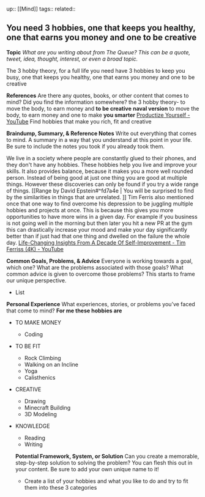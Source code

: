 up::  [[Mind]]
tags::
related::
## You need 3 hobbies, one that keeps you healthy, one that earns you money and one to be creative 

**Topic**
*What are you writing about from The Queue? This can be a quote, tweet, idea, thought, interest,* *or even a broad topic.*

The 3 hobby theory, for a full life you need have 3 hobbies to keep you busy, one that keeps you healthy, one that earns you money and one to be creative

**References**
Are there any quotes, books, or other content that comes to mind? Did you find the information somewhere?
the 3 hobby theory- to move the body, to earn money and **to be creative**
**naval version**
to move the body, to earn money and one to make **you smarter**
[Productize Yourself - YouTube](https://www.youtube.com/watch?v=wICGnoYtciA)
Find hobbies that make you rich, fit and creative

**Braindump, Summary, & Reference Notes**
Write out everything that comes to mind. A summary in a way that you understand at this point in your life. Be sure to include the notes you took if you already took them.

We live in a society where people are constantly glued to their phones, and they don't have any hobbies. These hobbies help you live and improve your skills. It also provides balance, because it makes you a more well rounded person. Instead of being good at just one thing you are good at multiple things. However these discoveries can only be found if you try a wide range of things. [[Range by David Epstein#^fd7a4e | You will be surprised to find by the similarities in things that are unrelated. ]]
Tim Ferris also mentioned once that one way to find overcome his depression to be juggling multiple hobbies and projects at once. This is because this gives you more opportunities to have more wins in a given day. For example if you business is not going well in the morning but then later you hit a new PR at the gym this can drastically increase your mood and make your day significantly better than if just had that one thing and dwelled on the failure the whole day.
[Life-Changing Insights From A Decade Of Self-Improvement - Tim Ferriss (4K) - YouTube](https://www.youtube.com/watch?v=9G5dXlMGMf8)

**Common Goals, Problems, & Advice**
Everyone is working towards a goal, which one? What are the problems associated with those goals? What common advice is given to overcome those problems? This starts to frame our unique perspective.

  - List

**Personal Experience**
What experiences, stories, or problems you’ve faced that come to mind?
 **For me these hobbies are**
  - TO MAKE MONEY
	  - Coding
  - TO BE FIT
	  - Rock Climbing
	  - Walking on an Incline
	  - Yoga
	  - Calisthenics
- CREATIVE
	- Drawing
	- Minecraft Building
	- 3D Modeling
- KNOWLEDGE
	- Reading
	- Writing

  **Potential Framework, System, or Solution**
  Can you create a memorable, step-by-step solution to solving the problem? You can flesh this out in your content. Be sure to add your own unique name to it!

  - Create a list of your hobbies and what you like to do and try to fit them into these 3 categories